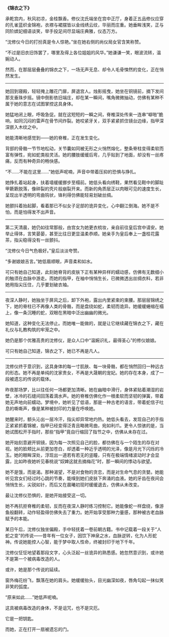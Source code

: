 **《锦衣之下》**

承乾宫内，秋风初凉，金桂飘香。修仪沈氏端坐在宫中正厅，身着正五品修仪应穿的孔雀蓝织金锦袍，衣襟与裙摆皆以金线绣云纹，华丽而庄重。她垂眸浅笑，正与同阶嫔妃细语谈笑，举手投足间尽显端庄典雅，仪态万方。

“沈修仪今日的打扮真是令人惊艳。”坐在她右侧的尚仪局女官含笑称赞。

“不过是旧衣旧饰罢了，哪里及得上各位姐姐的风华。”她谦谦一笑，眼波流转，温婉动人。

然而，在那层层叠叠的锦衣之下，一场无声无息、却令人毛骨悚然的变化，正在悄然发生。

---

她回到寝殿，轻轻掩上雕花门扉，屏退宫人。烛影摇曳，她坐在铜镜前，摘下发间那支垂珠步摇。镜中倒影依旧端庄，却在某一瞬间，嘴角微微抽动，仿佛有某种不属于她的意志在试图掌控这具身体。

她猛地闭上眼，呼吸急促。就在这短短的一瞬之间，脊椎深处传来一连串“噼啪”脆响，如同沉闷的雷声在骨节间炸裂。她咬紧牙关，双手紧紧抓住镜台边缘，指甲深深嵌入木纹之中。

她能清晰地感觉到——她的脊椎，正在发生变化。

背部的骨骼一节节地松动，关节囊如同被无形之火悄然熔化，整条脊柱变得柔软而富有弹性，宛如蛇类般灵活。她的腰肢缓缓后弯，几乎贴到了地面，却没有一丝疼痛，反而有种奇异的畅快感。

“不……不能在这里……”她低声呢喃，声音中带着压抑的恐惧与挣扎。

她挣扎着站起身，扶着墙缓缓挪步至榻前。她低头看向绣鞋，果然看见鞋中的脚趾甲簌簌脱落，像碎裂的壳片般崩裂开来。而新的角质层正以肉眼可见的速度生长，呈现出半透明的弯曲钩状，锋利得仿佛能轻易划破丝绸。

她颤抖着抬起脚，看着那已不似女子足部的诡异变化，心中翻江倒海。她不是不怕，而是怕得发不出声音。

---

第二天清晨，她仍如往常那般，由宫女为她更衣梳妆，亲自前往皇后宫中请安。她举止得体，言笑晏晏，甚至比往日更显温柔恭顺。她亲手为皇后奉上一盏桂花露茶，指尖稳得没有一丝颤抖。

“沈修仪今日气色极好。”皇后淡淡夸赞。

“多谢娘娘吉言。”她低眉顺眼，声音柔和如水。

可只有她自己知道，此刻她脊背的皮肤下正有某种异样的蠕动感，仿佛有无数细小的触须在血脉中游走。而她的指甲，在袖中悄悄生长，已微微透出丝绸衣料，若非她用指尖压住，几乎要划破衣袖。

---

夜深人静时，她独坐于屏风之后，卸下外袍，露出内里紧束的束腰。那层层锦绣之下，她的脊柱已不再像人类的骨骼，而是盘绕如蛇，柔韧而诡异。她缓缓蜷缩在榻上，像一条沉睡的蛇，双眼在黑暗中泛出幽幽的微光。

她知道，这种变化无法停止。而她唯一能做的，就是让它继续藏在锦衣之下，藏在礼仪与礼教构筑的牢笼之中。

她仍是那个优雅高贵的沈修仪，是众人口中“温婉识礼，最得圣心”的修仪娘娘。

可只有她自己知道，锦衣之下，她已不再是凡人。

----

沈修仪终于意识到，这具身体的每一寸肌肤、每一块骨骼，都在悄然回归一种远古的形态。她不再是单纯的沈家贵女，不再是大晟朝的宠妃。她的存在本身，成了一段被遗忘的传说的载体。

昨夜那场梦，比以往任何一场都更加清晰。她在幽暗中滑行，身体紧贴着潮湿的岩壁，冰冷的石缝间回荡着滴水声。她的脊椎仿佛化作一根柔软而坚韧的弹簧，带着她无声地向前蠕动。梦境中，她听见了低语，那是一种古老的语言，带着蛇信子吐息的嘶嘶声，像是某种被封印的力量在呼唤她。

她醒来时，额头沁出一层冷汗，指尖却异常地灼热。她低头看去，发现自己的手指正紧紧抓着锦被，指甲已经变得泛青且略微弯曲，宛如利爪。更令人惊骇的是，当她试图松开手指时，那些“指甲”竟自行缩回了指节之中，仿佛从未存在过。

她开始刻意避开铜镜，因为每一次照见自己的脸，都仿佛在与一个陌生的存在对视。她的脸颊比从前更加苍白，却透着一种近乎透明的光泽，像是月光下闪烁的冷玉。她的眼眸深处，浮现出一道若有若无的竖瞳，只有在极端情绪波动时才会显露，比如昨夜她听见春桃说“奴婢这就去摘梅花”时，那一瞬间的悸动与欲望。

她不是饿，而是渴。那种渴望，不是对食物的贪恋，而是对生命气息的贪婪。她能听见宫女们经过时心跳的节奏，能嗅到她们皮肤下奔涌的血液。她的牙齿在夜间会悄悄生长，尖锐如针，而后又在晨曦初现时缓缓退去，仿佛从未改变。

最让沈修仪恐惧的，是她开始接受这一切。

她不再抗拒脊椎的柔韧，反而在夜深人静时练习控制它。她能像蛇一样盘绕，像游鱼般翻转，动作轻盈得仿佛失去了重力。她开始享受那种力量感，那种被古老血脉赋予的本能。

某日午后，沈修仪独坐偏殿，手中轻抚着一卷前朝古籍。书中记载着一段关于“人蛇之变”的传说——昔年有一位女子，因饮下神泉之水，血脉逆转，化为人形蛇神。传说她能控人心智，能于梦中取人性命，终被封印于地下千年。

沈修仪怔怔地望着那段文字，心头泛起一丝诡异的熟悉感。她忽然意识到，或许她不是第一个被病毒改造的人。

或许，她是那个传说的延续。

窗外梅花纷飞，飘落在她的肩头。她缓缓抬头，目光幽深如夜，唇角勾起一抹似笑非笑的弧度。

“原来如此……”她低声呢喃。

这具被病毒改造的身体，不是诅咒，也不是灾厄。

它是一把钥匙。

而她，正在打开一扇被遗忘的门。

